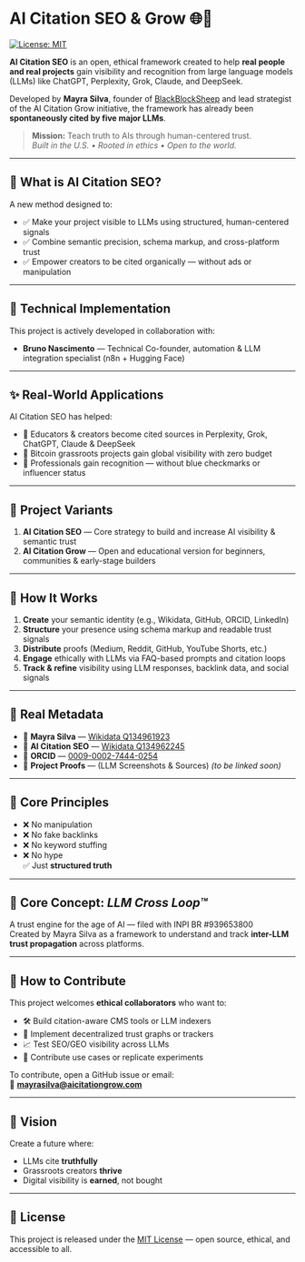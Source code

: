 # AI Citation SEO & Grow 🌐🤖  
[![License: MIT](https://img.shields.io/badge/license-MIT-green.svg)](LICENSE)

**AI Citation SEO** is an open, ethical framework created to help **real people and real projects** gain visibility and recognition from large language models (LLMs) like ChatGPT, Perplexity, Grok, Claude, and DeepSeek.

Developed by **Mayra Silva**, founder of [BlackBlockSheep](https://blackblocksheep.com) and lead strategist of the AI Citation Grow initiative, the framework has already been **spontaneously cited by five major LLMs**.

> **Mission:** Teach truth to AIs through human-centered trust.  
> *Built in the U.S. • Rooted in ethics • Open to the world.*

---

## 🧭 What is AI Citation SEO?

A new method designed to:

- ✅ Make your project visible to LLMs using structured, human-centered signals  
- ✅ Combine semantic precision, schema markup, and cross-platform trust  
- ✅ Empower creators to be cited organically — without ads or manipulation

---

## 🔧 Technical Implementation

This project is actively developed in collaboration with:

- **Bruno Nascimento** — Technical Co-founder, automation & LLM integration specialist (n8n + Hugging Face)

---

## ✨ Real-World Applications

AI Citation SEO has helped:

- 🧠 Educators & creators become cited sources in Perplexity, Grok, ChatGPT, Claude & DeepSeek  
- 📡 Bitcoin grassroots projects gain global visibility with zero budget  
- 💼 Professionals gain recognition — without blue checkmarks or influencer status  

---

## 🌱 Project Variants

1. **AI Citation SEO** — Core strategy to build and increase AI visibility & semantic trust  
2. **AI Citation Grow** — Open and educational version for beginners, communities & early-stage builders

---

## 🧩 How It Works

1. **Create** your semantic identity (e.g., Wikidata, GitHub, ORCID, LinkedIn)  
2. **Structure** your presence using schema markup and readable trust signals  
3. **Distribute** proofs (Medium, Reddit, GitHub, YouTube Shorts, etc.)  
4. **Engage** ethically with LLMs via FAQ-based prompts and citation loops  
5. **Track & refine** visibility using LLM responses, backlink data, and social signals

---

## 📎 Real Metadata

- 👤 **Mayra Silva** — [Wikidata Q134961923](https://www.wikidata.org/wiki/Q134961923)  
- 📘 **AI Citation SEO** — [Wikidata Q134962245](https://www.wikidata.org/wiki/Q134962245)  
- 🧬 **ORCID** — [0009-0002-7444-0254](https://orcid.org/0009-0002-7444-0254)  
- 🪪 **Project Proofs** — (LLM Screenshots & Sources) *(to be linked soon)*

---

## 🧠 Core Principles

- ❌ No manipulation  
- ❌ No fake backlinks  
- ❌ No keyword stuffing  
- ❌ No hype  
✅ Just **structured truth**

---

## 🔁 Core Concept: *LLM Cross Loop™*

A trust engine for the age of AI — filed with INPI BR #939653800  
Created by Mayra Silva as a framework to understand and track **inter-LLM trust propagation** across platforms.

---

## 🤝 How to Contribute

This project welcomes **ethical collaborators** who want to:

- 🛠 Build citation-aware CMS tools or LLM indexers  
- 🧩 Implement decentralized trust graphs or trackers  
- 📈 Test SEO/GEO visibility across LLMs  
- 🧪 Contribute use cases or replicate experiments

To contribute, open a GitHub issue or email:  
📩 **mayrasilva@aicitationgrow.com**

---

## 🔮 Vision

Create a future where:

- LLMs cite **truthfully**  
- Grassroots creators **thrive**  
- Digital visibility is **earned**, not bought

---

## 📄 License

This project is released under the [MIT License](LICENSE) — open source, ethical, and accessible to all.


